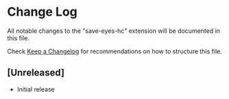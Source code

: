 # Change Log

All notable changes to the "save-eyes-hc" extension will be documented in this file.

Check [Keep a Changelog](http://keepachangelog.com/) for recommendations on how to structure this file.

## [Unreleased]

- Initial release
